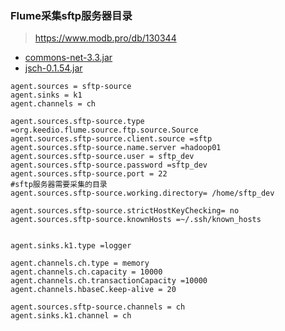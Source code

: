 ### Flume采集sftp服务器目录

> https://www.modb.pro/db/130344

+ [commons-net-3.3.jar](https://repo1.maven.org/maven2/commons-net/commons-net/3.3/commons-net-3.3.jar)
+ [ jsch-0.1.54.jar](https://repo.maven.apache.org/maven2/com/jcraft/jsch/0.1.54/jsch-0.1.54.jar) 



```properties
agent.sources = sftp-source
agent.sinks = k1
agent.channels = ch

agent.sources.sftp-source.type =org.keedio.flume.source.ftp.source.Source
agent.sources.sftp-source.client.source =sftp
agent.sources.sftp-source.name.server =hadoop01
agent.sources.sftp-source.user = sftp_dev
agent.sources.sftp-source.password =sftp_dev
agent.sources.sftp-source.port = 22
#sftp服务器需要采集的目录
agent.sources.sftp-source.working.directory= /home/sftp_dev
 
agent.sources.sftp-source.strictHostKeyChecking= no
agent.sources.sftp-source.knownHosts =~/.ssh/known_hosts


agent.sinks.k1.type =logger

agent.channels.ch.type = memory
agent.channels.ch.capacity = 10000
agent.channels.ch.transactionCapacity =10000
agent.channels.hbaseC.keep-alive = 20

agent.sources.sftp-source.channels = ch
agent.sinks.k1.channel = ch
```


